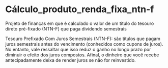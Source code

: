# Cálculo_produto_renda_fixa_ntn-f

Projeto de finanças em que é calculado o valor de um título do tesouro direto pré-fixado (NTN-F) que paga dividendo semestrais

Tesouro Prefixado Com Juros Semestrais (NTN-F): são títulos que pagam juros semestrais antes do vencimento (conhecidos como cupons de juros). No entanto, vale ressaltar que isso reduz o ganho no longo prazo por diminuir o efeito dos juros compostos. Afinal, o dinheiro que você recebe antecipadamente deixa de render juros se não for reinvestido.
